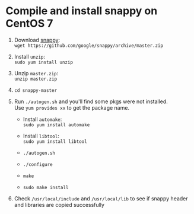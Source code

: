 
# Compile and install snappy on CentOS 7

1. Download [snappy](https://github.com/google/snappy):  
   `wget https://github.com/google/snappy/archive/master.zip`

2. Install `unzip`:  
   `sudo yum install unzip`

3. Unzip `master.zip`:  
   `unzip master.zip`

4. `cd snappy-master`

5. Run `./autogen.sh` and you'll find some pkgs were not installed.  
   Use `yum provides xx` to get the package name.

   * Install `automake`:  
     `sudo yum install automake`

   * Install `libtool`:  
     `sudo yum install libtool`

   * `./autogen.sh`
   * `./configure`
   * `make`
   * `sudo make install`

6. Check `/usr/local/include` and `/usr/local/lib` to see if snappy header and libraries are copied successfully